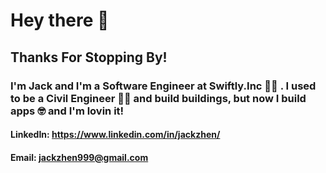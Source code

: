 # Hey there 👋
## Thanks For Stopping By! 

### I'm Jack and I'm a Software Engineer at Swiftly.Inc 👨‍💻 . I used to be a Civil Engineer 👷‍♂️ and build buildings, but now I build apps 🤓 and I'm lovin it!

#### LinkedIn: https://www.linkedin.com/in/jackzhen/
#### Email: jackzhen999@gmail.com



